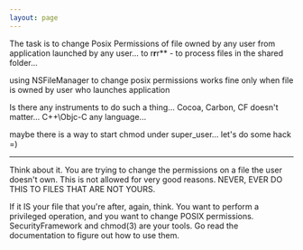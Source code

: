 ```yaml
---
layout: page
---
```


The task is to change  Posix Permissions of file owned by any user from application launched by any user... to r**r**r** - to process files in the shared folder...

using NSFileManager to change  posix permissions works fine only when file is owned by user who launches application

Is there any instruments to do such a thing... Cocoa, Carbon, CF doesn't matter...  C++\Objc-C any language... 

maybe there is a way to start chmod under super_user... let's do some hack =)


----

Think about it.  You are trying to change the permissions on a file the user doesn't own.  This is not allowed for very good reasons.  NEVER, EVER DO THIS TO FILES THAT ARE NOT YOURS.

If it IS your file that you're after, again, think.  You want to perform a privileged operation, and you want to change POSIX permissions.  SecurityFramework and chmod(3) are your tools.  Go read the documentation to figure out how to use them.
